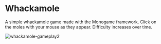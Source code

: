 # Whackamole
A simple whackamole game made with the Monogame framework. Click on the moles with your mouse as they appear. Difficulty increases over time.

![whackamole-gameplay2](https://github.com/chrisilly/WhackaMole/assets/103900975/78e3b8ac-3adb-4478-8b58-808b2b5e9d91)

